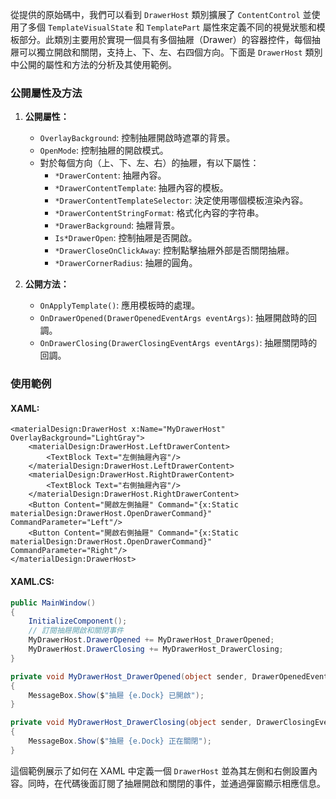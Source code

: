 
從提供的原始碼中，我們可以看到 `DrawerHost` 類別擴展了 `ContentControl` 並使用了多個 `TemplateVisualState` 和 `TemplatePart` 屬性來定義不同的視覺狀態和模板部分。此類別主要用於實現一個具有多個抽屜（Drawer）的容器控件，每個抽屜可以獨立開啟和關閉，支持上、下、左、右四個方向。下面是 `DrawerHost` 類別中公開的屬性和方法的分析及其使用範例。

### 公開屬性及方法

1. **公開屬性：**
   - `OverlayBackground`: 控制抽屜開啟時遮罩的背景。
   - `OpenMode`: 控制抽屜的開啟模式。
   - 對於每個方向（上、下、左、右）的抽屜，有以下屬性：
     - `*DrawerContent`: 抽屜內容。
     - `*DrawerContentTemplate`: 抽屜內容的模板。
     - `*DrawerContentTemplateSelector`: 決定使用哪個模板渲染內容。
     - `*DrawerContentStringFormat`: 格式化內容的字符串。
     - `*DrawerBackground`: 抽屜背景。
     - `Is*DrawerOpen`: 控制抽屜是否開啟。
     - `*DrawerCloseOnClickAway`: 控制點擊抽屜外部是否關閉抽屜。
     - `*DrawerCornerRadius`: 抽屜的圓角。

2. **公開方法：**
   - `OnApplyTemplate()`: 應用模板時的處理。
   - `OnDrawerOpened(DrawerOpenedEventArgs eventArgs)`: 抽屜開啟時的回調。
   - `OnDrawerClosing(DrawerClosingEventArgs eventArgs)`: 抽屜關閉時的回調。

### 使用範例

#### XAML:

```xaml
<materialDesign:DrawerHost x:Name="MyDrawerHost" OverlayBackground="LightGray">
    <materialDesign:DrawerHost.LeftDrawerContent>
        <TextBlock Text="左側抽屜內容"/>
    </materialDesign:DrawerHost.LeftDrawerContent>
    <materialDesign:DrawerHost.RightDrawerContent>
        <TextBlock Text="右側抽屜內容"/>
    </materialDesign:DrawerHost.RightDrawerContent>
    <Button Content="開啟左側抽屜" Command="{x:Static materialDesign:DrawerHost.OpenDrawerCommand}" CommandParameter="Left"/>
    <Button Content="開啟右側抽屜" Command="{x:Static materialDesign:DrawerHost.OpenDrawerCommand}" CommandParameter="Right"/>
</materialDesign:DrawerHost>
```

#### XAML.CS:

```csharp
public MainWindow()
{
    InitializeComponent();
    // 訂閱抽屜開啟和關閉事件
    MyDrawerHost.DrawerOpened += MyDrawerHost_DrawerOpened;
    MyDrawerHost.DrawerClosing += MyDrawerHost_DrawerClosing;
}

private void MyDrawerHost_DrawerOpened(object sender, DrawerOpenedEventArgs e)
{
    MessageBox.Show($"抽屜 {e.Dock} 已開啟");
}

private void MyDrawerHost_DrawerClosing(object sender, DrawerClosingEventArgs e)
{
    MessageBox.Show($"抽屜 {e.Dock} 正在關閉");
}
```

這個範例展示了如何在 XAML 中定義一個 `DrawerHost` 並為其左側和右側設置內容。同時，在代碼後面訂閱了抽屜開啟和關閉的事件，並通過彈窗顯示相應信息。